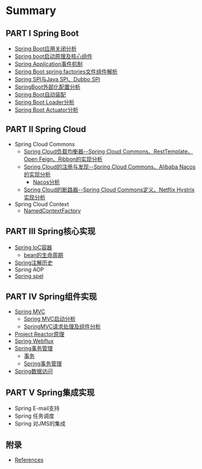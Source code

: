 # Summary

## PART I Spring Boot

* [Spring Boot应用关闭分析](boot/spring-boot-app-close.md)
* [Spring boot启动原理及核心组件](boot/spring-boot-initialization.md)
* [Spring Application事件机制](boot/event-mechanism.md)
* [Spring Boot spring.factories文件组件解析](boot/spring-boot-spring-factories.md)
* [Spring SPI与Java SPI、Dubbo SPI](boot/spring-spi.md)
* [SpringBoot外部化配置分析](boot/spring-boot-config.md)
* [Spring Boot自动装配](boot/spring-boot-auto-configuration.md)
* [Spring Boot Loader分析](boot/spring-boot-loader.md)
* [Spring Boot Actuator分析](boot/spring-boot-actuator.md)

## PART Ⅱ Spring Cloud

* Spring Cloud Commons
    * [Spring Cloud负载均衡器--Spring Cloud Commons、RestTemplate、Open Feign、Ribbon的实现分析](cloud/spring-cloud-load-balancer.md)
    * [Spring Cloud的注册与发现--Spring Cloud Commons、Alibaba Nacos的实现分析](cloud/spring-cloud-serivce-registry-and-discovery.md)
      * [Nacos分析](cloud/nacos.md)
    * [Spring Cloud的断路器--Spring Cloud Commons定义、Netflix Hystrix实现分析](cloud/spring-cloud-circuitbreak.md)
* Spring Cloud Context
    * [NamedContextFactory](cloud/spring-cloud-NamedContextFactory.md)


## PART Ⅲ Spring核心实现

* [Spring IoC容器](ioc/spring-ioc容器.md)
    * [bean的生命周期](ioc/spring-bean-life.md)
* [Spring注解历史](core/spring-annotation-history.md)
* Spring AOP
* [Spring spel]()

## PART Ⅳ Spring组件实现

* [Spring MVC](mvc/README.md)
  * [Spring MVC启动分析](mvc/spring-mvc-startup.md)
  * [SpringMVC请求处理及组件分析](mvc/spring_mvc_runtime.md)
* [Project Reactor原理](webflux/project-reactor原理.md)
* [Spring Webflux](webflux/webflux原理.md)
* [Spring事务管理]()
    * [事务](221-事务.md)
    * [Spring事务管理](222.md)
* [Spring数据访问](23-spring数据访问.md)

## PART Ⅴ Spring集成实现

* Spring E-mail支持
* Spring 任务调度
* Spring 对JMS的集成


## 附录
* [References](references.md)

